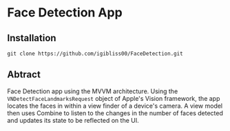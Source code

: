 # Face Detection App

## Installation

```
git clone https://github.com/igibliss00/FaceDetection.git
```

## Abtract

 Face Detection app using the MVVM architecture.  Using the `VNDetectFaceLandmarksRequest` object of Apple's Vision framework, the app locates the faces in within a view finder of a device's camera. A view model then uses Combine to listen to the changes in the number of faces detected and updates its state to be reflected on the UI.

